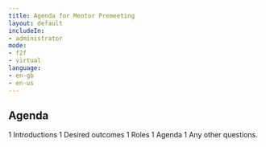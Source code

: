 ```yaml
---
title: Agenda for Mentor Premeeting
layout: default
includeIn: 
- administrator
mode:
- f2f
- virtual
language:
- en-gb
- en-us
---
```

## Agenda 
1 Introductions
1 Desired outcomes
1 Roles
1 Agenda
1 Any other questions.